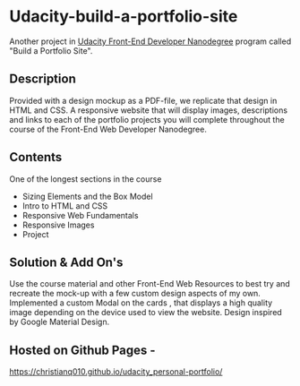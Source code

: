# Udacity-build-a-portfolio-site
Another project in [Udacity Front-End Developer Nanodegree](https://www.udacity.com/course/front-end-web-developer-nanodegree--nd001) program called "Build a Portfolio Site".

## Description
Provided with a design mockup as a PDF-file, we replicate that design in HTML and CSS. A responsive website that will display images, descriptions and links to each of the portfolio projects you will complete throughout the course of the Front-End Web Developer Nanodegree.

## Contents
One of the longest sections in the course 

* Sizing Elements and the Box Model
* Intro to HTML and CSS
* Responsive Web Fundamentals
* Responsive Images
* Project

## Solution & Add On's

Use the course material and other Front-End Web Resources to best try and recreate the mock-up with a few custom design aspects of my own.
Implemented a custom Modal on the cards , that displays a high quality image depending on the device used to view the website.
Design inspired by Google Material Design.  

## Hosted on Github Pages - 
https://christianq010.github.io/udacity_personal-portfolio/